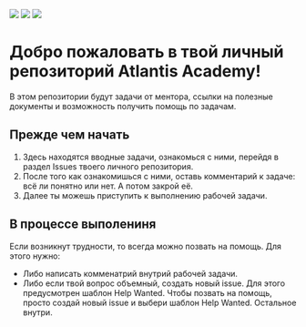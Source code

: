 [//]: # 'VERSIONS'

[<img src="https://img.shields.io/static/v1?style=for-the-badge&label=%40atls%2Fcode-service&message=0.0.16&labelColor=ECEEF5&color=D7DCEB">](https://npmjs.com/package/@atls/code-service) [<img src="https://img.shields.io/static/v1?style=for-the-badge&label=%40atls-ui-generators%2Fbutton&message=0.0.10&labelColor=097CEB&color=0B6DCC">](https://npmjs.com/package/@atls-ui-generators/button) [<img src="https://img.shields.io/static/v1?style=for-the-badge&label=%40atls-ui-generators%2Ficons&message=0.0.2&labelColor=097CEB&color=0B6DCC">](https://npmjs.com/package/@atls-ui-generators/icons)

[//]: # 'VERSIONS'

# Добро пожаловать в твой личный репозиторий Atlantis Academy!

В этом репозитории будут задачи от ментора, ссылки на полезные документы и возможность получить помощь по задачам.

## Прежде чем начать

1. Здесь находятся вводные задачи, ознакомься с ними, перейдя в раздел Issues твоего личного репозитория.
2. После того как ознакомишься с ними, оставь комментарий к задаче: всё ли понятно или нет. А потом закрой её.
3. Далее ты можешь приступить к выполнению рабочей задачи.

## В процессе выполениня

Если возникнут трудности, то всегда можно позвать на помощь. Для этого нужно:

- Либо написать комменатрий внутрий рабочей задачи.
- Либо если твой вопрос объемный, создать новый issue. Для этого предусмотрен шаблон Help Wanted. Чтобы позвать на помощь, просто создай новый issue и выбери шаблон Help Wanted. Остальное внутри.
